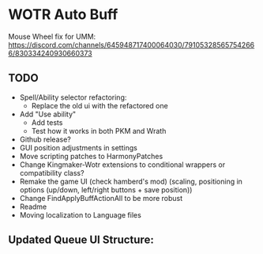 # WOTR Auto Buff
Mouse Wheel fix for UMM:
https://discord.com/channels/645948717400064030/791053285657542666/830334240930660373

## TODO
* Spell/Ability selector refactoring:
  * Replace the old ui with the refactored one
* Add "Use ability"
  * Add tests
  * Test how it works in both PKM and Wrath
* Github release?
* GUI position adjustments in settings
* Move scripting patches to HarmonyPatches
* Change Kingmaker-Wotr extensions to conditional wrappers or compatibility class?
* Remake the game UI (check hamberd's mod) (scaling, positioning in options (up/down, left/right buttons + save position))
* Change FindApplyBuffActionAll to be more robust
* Readme
* Moving localization to Language files

## Updated Queue UI Structure:
